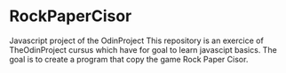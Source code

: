 # RockPaperCisor
Javascript project of the OdinProject
This repository is an exercice of TheOdinProject cursus which have for goal to learn javascipt basics. The goal is to create a program that copy the game Rock Paper Cisor.
